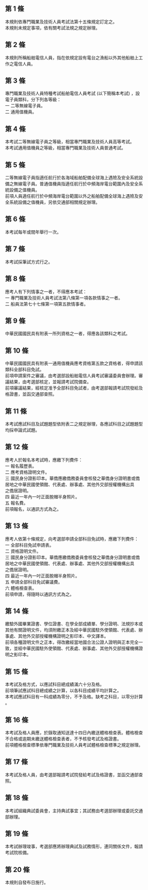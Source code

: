 第 1 條
-------
本規則依專門職業及技術人員考試法第十五條規定訂定之。              
本規則未規定事項，依有關考試法規之規定辦理。

第 2 條
-------
本規則所稱船舶電信人員，指在依規定設有電台之漁船以外其他船舶上工  
作之電信人員。

第 3 條
-------
專門職業及技術人員特種考試船舶電信人員考試 (以下簡稱本考試) ，設  
電子員類科，分下列各等級：                                        
一  二等無線電子員。                                              
二  通用值機員。

第 4 條
-------
本考試二等無線電子員之等級，相當專門職業及技術人員高等考試。   
本考試通用值機員之等級，相當專門職業及技術人員普通考試。

第 5 條
-------
二等無線電子員指適任航行於各海域船舶配備全球海上遇險及安全系統設  
備之無線電子員。普通值機員指適任航行於中頻海岸電台範圍內及安全系  
統設備之值機員。                                                  
前項人員適任航行於中頻海岸電台範圍以外之船舶配備全球海上遇險及安  
全系統設備之值機員，另依交通部相關規定辦理。

第 6 條
-------
本考試每年或間年舉行一次。

第 7 條
-------
本考試採筆試方式行之。

第 8 條
-------
應考人有下列情事之一者，不得應本考試：                    
一  專門職業及技術人員考試法第八條第一項各款情事之一者。  
二  船員法第七十七條第一項第五款情事者。

第 9 條
-------
中華民國國民具有附表一所列資格之一者，得應各該類科之考試。

第 10 條
--------
中華民國國民具有附表一通用值機員應考資格第五款之資格者，得申請該  
類科全部科目免試。                                                
前項申請案件之審議，由考選部設船舶電信人員考試審議委員會辦理。審  
議結果，由考選部核定，並報請考試院備查。                          
前項審議結果，經核定准予全部科目免試者，由考選部報請考試院發給及  
格證書，並函交通部查照。

第 11 條
--------
本考試應試科目及試題題型依附表二之規定辦理，各應試科目之試題題型  
均採申論式試題。

第 12 條
--------
應考人於報名本考試時，應繳下列費件：                              
一  報名履歷表。                                                  
二  應考資格證明文件。                                            
三  國民身分證影印本。華僑應繳僑務委員會核發之華僑身分證明書或僑  
    居地之中華民國使領館、代表處、辦事處、其他外交部授權機構出具  
    之僑居證明。                                                  
四  最近一年內一吋正面脫帽半身照片。                              
五  報名費。                                                      
前項報名，以通訊方式為之。

第 13 條
--------
應考人依第十條規定，向考選部申請全部科目免試時，應繳下列費件：    
一  全部科目免試申請表。                                          
二  資格證明文件。                                                
三  國民身分證影印本。華僑應繳僑務委員會核發之華僑身分證明書或僑  
    居地之中華民國使領館、代表處、辦事處、其他外交部授權機構出具  
    之僑居證明。                                                  
四  最近一年內一吋正面脫帽半身照片。                              
五  申請全部科目免試審議費。                                      
六  體格檢查表。                                                  
前項申請，得隨時以通訊方式為之。

第 14 條
--------
繳驗外國畢業證書、學位證書、在學全部成績單、學分證明、法規抄本或  
其他有關證明文件，均須附繳正本及經中華民國駐外使領館、代表處、辦  
事處、其他外交部授權機構證明之影印本、中文譯本。                  
前項各種證明文件之正本，得改繳經當地國合法公證人證明與正本完全一  
致，並經中華民國駐外使領館、代表處、辦事處、其他外交部授權機構證  
明之影印本。

第 15 條
--------
本考試及格方式，以應試科目總成績滿六十分及格。                    
前項筆試應試科目總成績之計算，以各科目成績平均計算之。            
本考試應試科目有一科成績為零分，不予及格。缺考之科目，以零分計算  
。

第 16 條
--------
本考試及格人員應，於錄取通知送達十四日內繳送體格檢查表。體格檢查  
不合格或逾期未繳送體格檢查表者，不予核發考試及格證書。            
前項體格檢查標準依專門職業及技術人員考試體格檢查標準之規定辦理。

第 17 條
--------
本考試及格人員，由考選部報請考試院發給考試及格證書，並函交通部查  
照。

第 18 條
--------
本考試組織典試委員會，主持典試事宜；其試務由考選部辦理或委託交通  
部辦理。

第 19 條
--------
本考試辦理竣事，考選部應將辦理典試及試務情形，連同關係文件，報請  
考試院核備。

第 20 條
--------
本規則自發布日施行。

